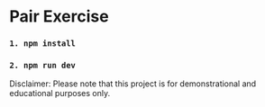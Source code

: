 # Pair Exercise

 ### `1. npm install`
 ### `2. npm run dev`

Disclaimer: Please note that this project is for demonstrational and educational purposes only.